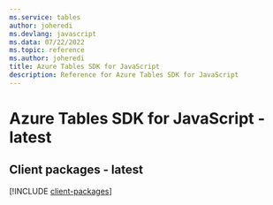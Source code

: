 ```yaml
---
ms.service: tables
author: joheredi
ms.devlang: javascript
ms.data: 07/22/2022
ms.topic: reference
ms.author: joheredi
title: Azure Tables SDK for JavaScript
description: Reference for Azure Tables SDK for JavaScript
---
```

# Azure Tables SDK for JavaScript - latest

## Client packages - latest
[!INCLUDE [client-packages](tables-client-index.md)]